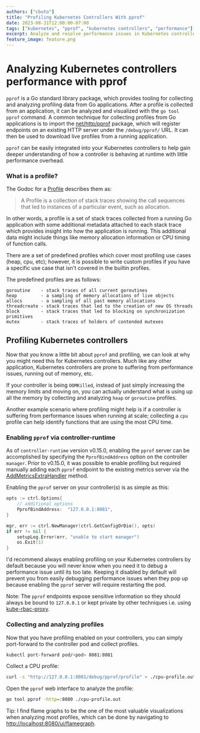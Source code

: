 ```yaml
---
authors: ["cbuto"]
title: "Profiling Kubernetes Controllers With pprof"
date: 2023-08-31T12:00:00-07:00
tags: ["kubernetes", "pprof", "kubernetes controllers", "performance"]
excerpt: Analyze and resolve performance issues in Kubernetes controllers using pprof
feature_image: feature.png
---
```


# Analyzing Kubernetes controllers performance with pprof

`pprof` is a Go standard library package, which provides tooling for collecting and analyzing profiling data from Go applications.
After a profile is collected from an application, it can be analyzed and visualized with the `go tool pprof` command.
A common technique for collecting profiles from Go applications is to import the [net/http/pprof][pprof]
package, which will register endpoints on an existing HTTP server under the `/debug/pprof/` URL. It can then be used
to download live profiles from a running application.

`pprof` can be easily integrated into your Kubernetes controllers to help gain deeper understanding of how a controller
is behaving at runtime with little performance overhead.

### What is a profile? 

The Godoc for a [Profile][pprof profile] describes them as:

>A Profile is a collection of stack traces showing the call sequences that led to instances of a particular event, such as allocation.

In other words, a profile is a set of stack traces collected from a running Go application with some additional
metadata attached to each stack trace which provides insight into how the application is running. This additional data
might include things like memory allocation information or CPU timing of function calls.

There are a set of predefined profiles which cover most profiling use cases (heap, cpu, etc); however, it is possible 
to write custom profiles if you have a specific use case that isn't covered in the builtin profiles.
 
The predefined profiles are as follows:
```
goroutine    - stack traces of all current goroutines
heap         - a sampling of memory allocations of live objects
allocs       - a sampling of all past memory allocations
threadcreate - stack traces that led to the creation of new OS threads
block        - stack traces that led to blocking on synchronization primitives
mutex        - stack traces of holders of contended mutexes
```

## Profiling Kubernetes controllers

Now that you know a little bit about `pprof` and profiling, we can look at why you might need this for Kubernetes controllers. Much like
any other application, Kubernetes controllers are prone to suffering from performance issues, running out of memory, etc.

If your controller is being `OOMKilled`, instead of just simply increasing the memory limits and moving on, you can
actually understand what is using up all the memory by collecting and analyzing `heap` or `goroutine` profiles. 

Another example scenario where profiling might help is if a controller is suffering from performance issues when running
at scale; collecting a `cpu` profile can help identify functions that are using the most CPU time.

### Enabling `pprof` via controller-runtime

As of `controller-runtime` version v0.15.0, enabling the `pprof` server can be accomplished by specifying the `PprofBindAddress`
option on the controller `manager`. Prior to v0.15.0, it was possible to enable profiling but required manually adding 
each `pprof` endpoint to the existing metrics server via the 
[AddMetricsExtraHandler][AddMetricsExtraHandler] method.

Enabling the `pprof` server on your controller(s) is as simple as this:

```go
opts := ctrl.Options{
    // additional options 
    PprofBindAddress:  "127.0.0.1:8081",
}

mgr, err := ctrl.NewManager(ctrl.GetConfigOrDie(), opts)
if err != nil {
    setupLog.Error(err, "unable to start manager")
    os.Exit(1)
}
```

I'd recommend always enabling profiling on your Kubernetes controllers by default because you will never know when you need it to debug
a performance issue until its too late. Keeping it disabled by default will prevent you from easily debugging performance issues when they pop up because
enabling the `pprof` server will require restarting the pod.

Note: The `pprof` endpoints expose sensitive information so they should always be bound to `127.0.0.1` 
or kept private by other techniques i.e. using [kube-rbac-proxy][kube-rbac-proxy].

### Collecting and analyzing profiles

Now that you have profiling enabled on your controllers, you can simply port-forward to the controller pod and collect profiles.

```bash
kubectl port-forward pod/<pod> 8081:8081
```

Collect a CPU profile:

```bash
curl -s "http://127.0.0.1:8081/debug/pprof/profile" > ./cpu-profile.out
```

Open the `pprof` web interface to analyze the profile:

```bash
go tool pprof -http=:8080 ./cpu-profile.out
```

Tip: I find flame graphs to be the one of the most valuable visualizations when analyzing most profiles, which can be
done by navigating to [http://localhost:8080/ui/flamegraph](http://localhost:8080/ui/flamegraph).


[kube-rbac-proxy]: https://github.com/brancz/kube-rbac-proxy
[AddMetricsExtraHandler]: https://pkg.go.dev/sigs.k8s.io/controller-runtime@v0.14.6/pkg/manager#Manager.AddMetricsExtraHandler
[pprof profile]: https://pkg.go.dev/runtime/pprof#Profile
[pprof]: https://pkg.go.dev/net/http/pprof
